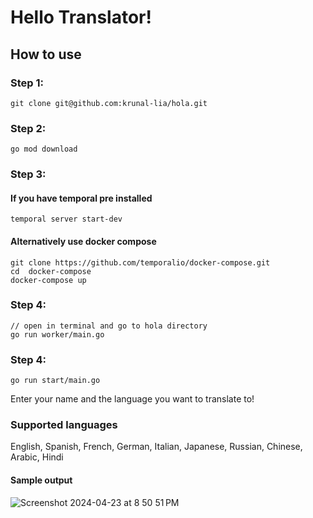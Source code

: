 # Hello Translator!

## How to use

### Step 1: 
`git clone git@github.com:krunal-lia/hola.git`

### Step 2:
`go mod download`

### Step 3: 
#### If you have temporal pre installed 
`temporal server start-dev`
#### Alternatively use docker compose
```
git clone https://github.com/temporalio/docker-compose.git
cd  docker-compose
docker-compose up
```

### Step 4:
```
// open in terminal and go to hola directory
go run worker/main.go
```

### Step 4:
`go run start/main.go`

Enter your name and the language you want to translate to!

### Supported languages
English, Spanish, French, German, Italian, Japanese, Russian, Chinese, Arabic, Hindi


#### Sample output
![Screenshot 2024-04-23 at 8 50 51 PM](https://github.com/krunal-lia/hola/assets/29747181/a7e74a1c-45f8-40be-a0af-af00c713ff14)
